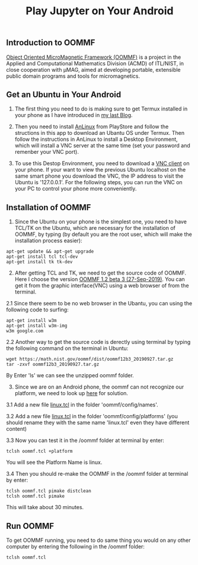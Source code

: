 ﻿---
layout: post
title: Play Jupyter on Your Android
categories: Android
description: 
keywords: OOMMF, Android, Termux
---
## Introduction to OOMMF

[Object Oriented MicroMagnetic Framework (OOMMF)](https://math.nist.gov/oommf/) is a project in the Applied and Computational Mathematics Division (ACMD) of ITL/NIST, in close cooperation with µMAG, aimed at developing portable, extensible public domain programs and tools for micromagnetics. 

## Get an Ubuntu in Your Android

1. The first thing you need to do is making sure to get Termux installed in your phone as I have introduced in [my last Blog](https://yuanzhi-zhu.github.io/2019/12/09/Play-Jupyter-on-Your-Android/). 

2. Then you need to install [AnLinux](https://github.com/EXALAB/AnLinux-App) from PlayStore and follow the structions in this app to download an Ubantu OS under Termux. Then follow the instructions in AnLinux to install a Desktop Environment, which will install a VNC server at the same time (set your password and remenber your VNC port).

3. To use this Destop Environment, you need to download a [VNC client](https://www.realvnc.com/en/connect/download/viewer/) on your phone. If your want to view the previous Ubuntu localhost on the same smart phone you download the VNC, the IP address to visit the Ubuntu is '127.0.0.1'. For the following steps, you can run the VNC on your PC to control your phone more conveniently.

## Installation of OOMMF

1. Since the Ubuntu on your phone is the simplest one, you need to have TCL/TK on the Ubuntu, which are necessary for the installation of OOMMF, by typing (by default you are the root user, which will make the installation process easier):

```
apt-get update && apt-get upgrade
apt-get install tcl tcl-dev
apt-get install tk tk-dev
```

2. After getting TCL and TK, we need to get the source code of OOMMF. Here I choose the version [OOMMF 1.2 beta 3 (27-Sep-2019)](https://math.nist.gov/oommf/software-12.html). You can get it from the graphic interface(VNC) using a web browser of from the terminal.

2.1 Since there seem to be no web browser in the Ubantu, you can using the following code to surfing:

```
apt-get install w3m
apt-get install w3m-img
w3m google.com
```

2.2 Another way to get the source code is derectly using terminal by typing the following command on the terminal in Ubuntu:

```
wget https://math.nist.gov/oommf/dist/oommf12b3_20190927.tar.gz
tar -zxvf oommf12b3_20190927.tar.gz
```

By Enter 'ls' we can see the unzipped oommf folder.

3. Since we are on an Android phone, the oommf can not recognize our platform, we need to look up [here](https://math.nist.gov/oommf/doc/userguide12b3/userguide/Advanced_Installation.html#sec:platformNames) for solution.

3.1 Add a new file [linux.tcl](./documents/blog/linux001.pdf) in the folder 'oommf/config/names'.

3.2 Add a new file [linux.tcl](./documents/blog/linux002.pdf) in the folder 'oommf/config/platforms' (you should rename they with the same name 'linux.tcl' even they have different content)

3.3 Now you can test it in the /oommf folder at terminal by enter:

```
tclsh oommf.tcl +platform
```

You will see the Platform Name is linux.

3.4 Then you should re-make the OOMMF in the /oommf folder at terminal by enter:

```
tclsh oommf.tcl pimake distclean
tclsh oommf.tcl pimake
```

This will take about 30 minutes.

## Run OOMMF

To get OOMMF running, you need to do same thing you would on any other computer by entering the following in the /oommf folder:

```
tclsh oommf.tcl
```
